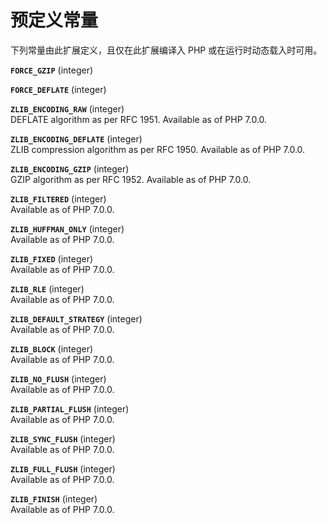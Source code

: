 预定义常量
==========

下列常量由此扩展定义，且仅在此扩展编译入 PHP 或在运行时动态载入时可用。

**`FORCE_GZIP`** (<span class="type">integer</span>)  
<span class="simpara"> </span>

**`FORCE_DEFLATE`** (<span class="type">integer</span>)  
<span class="simpara"> </span>

**`ZLIB_ENCODING_RAW`** (<span class="type">integer</span>)  
<span class="simpara"> DEFLATE algorithm as per RFC 1951. Available as
of PHP 7.0.0. </span>

**`ZLIB_ENCODING_DEFLATE`** (<span class="type">integer</span>)  
<span class="simpara"> ZLIB compression algorithm as per RFC 1950.
Available as of PHP 7.0.0. </span>

**`ZLIB_ENCODING_GZIP`** (<span class="type">integer</span>)  
<span class="simpara"> GZIP algorithm as per RFC 1952. Available as of
PHP 7.0.0. </span>

**`ZLIB_FILTERED`** (<span class="type">integer</span>)  
<span class="simpara"> Available as of PHP 7.0.0. </span>

**`ZLIB_HUFFMAN_ONLY`** (<span class="type">integer</span>)  
<span class="simpara"> Available as of PHP 7.0.0. </span>

**`ZLIB_FIXED`** (<span class="type">integer</span>)  
<span class="simpara"> Available as of PHP 7.0.0. </span>

**`ZLIB_RLE`** (<span class="type">integer</span>)  
<span class="simpara"> Available as of PHP 7.0.0. </span>

**`ZLIB_DEFAULT_STRATEGY`** (<span class="type">integer</span>)  
<span class="simpara"> Available as of PHP 7.0.0. </span>

**`ZLIB_BLOCK`** (<span class="type">integer</span>)  
<span class="simpara"> Available as of PHP 7.0.0. </span>

**`ZLIB_NO_FLUSH`** (<span class="type">integer</span>)  
<span class="simpara"> Available as of PHP 7.0.0. </span>

**`ZLIB_PARTIAL_FLUSH`** (<span class="type">integer</span>)  
<span class="simpara"> Available as of PHP 7.0.0. </span>

**`ZLIB_SYNC_FLUSH`** (<span class="type">integer</span>)  
<span class="simpara"> Available as of PHP 7.0.0. </span>

**`ZLIB_FULL_FLUSH`** (<span class="type">integer</span>)  
<span class="simpara"> Available as of PHP 7.0.0. </span>

**`ZLIB_FINISH`** (<span class="type">integer</span>)  
<span class="simpara"> Available as of PHP 7.0.0. </span>
